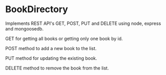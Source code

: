 # BookDirectory

Implements REST API's GET, POST, PUT and DELETE using node, express and mongoosedb. 

GET for getting all books or getting only one book by id. 

POST method to add a new book to the list. 

PUT method for updating the existing book. 

DELETE method to remove the book from the list.
